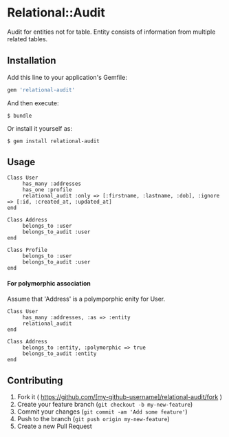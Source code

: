 # Relational::Audit

Audit for entities not for table.
Entity consists of information from multiple related tables.

## Installation

Add this line to your application's Gemfile:

```ruby
gem 'relational-audit'
```

And then execute:

    $ bundle

Or install it yourself as:

    $ gem install relational-audit

## Usage


    Class User
         has_many :addresses
         has_one :profile
         relational_audit :only => [:firstname, :lastname, :dob], :ignore => [:id, :created_at, :updated_at]
    end

    Class Address
         belongs_to :user
         belongs_to_audit :user
    end

    Class Profile
         belongs_to :user
         belongs_to_audit :user
    end


#### For polymorphic association

Assume that 'Address' is a polymporphic enity for User.

    Class User
         has_many :addresses, :as => :entity
         relational_audit
    end

    Class Address
         belongs_to :entity, :polymorphic => true
         belongs_to_audit :entity
    end


## Contributing

1. Fork it ( https://github.com/[my-github-username]/relational-audit/fork )
2. Create your feature branch (`git checkout -b my-new-feature`)
3. Commit your changes (`git commit -am 'Add some feature'`)
4. Push to the branch (`git push origin my-new-feature`)
5. Create a new Pull Request
